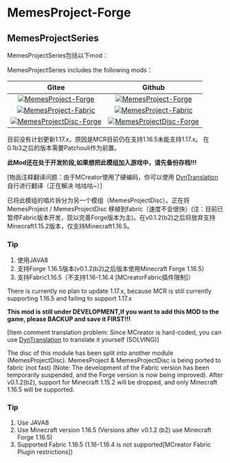 # MemesProject-Forge 
## MemesProjectSeries

MemesProjectSeries包括以下mod：

MemesProjectSeries includes the following mods：



|                            Gitee                             |                            Github                            |
| :----------------------------------------------------------: | :----------------------------------------------------------: |
| [![MemesProject-Forge](https://images.gitee.com/uploads/images/2021/0530/123027_1f7285d4_7560351.png "MemesProject-Forge")](https://gitee.com/tex-true-studio/MemesProject-Forge) | [![MemesProject-Forge](https://images.gitee.com/uploads/images/2021/0530/123027_1f7285d4_7560351.png "MemesProject-Forge")](https://github.com/TexTrueStudio/MemesProject-Forge) |
| [![MemesProject-Fabric](https://images.gitee.com/uploads/images/2021/0530/124442_f5473a65_7560351.png "MemesProject-Fabric")](https://gitee.com/tex-true-studio/MemesProject-Fabric) | [![MemesProject-Fabric](https://images.gitee.com/uploads/images/2021/0530/124442_f5473a65_7560351.png "MemesProject-Fabric")](https://github.com/TexTrueStudio/MemesProject-Fabric) |
| [![MemesProjectDisc-Forge](https://images.gitee.com/uploads/images/2021/0625/122424_69e1459d_7560351.png)](https://gitee.com/tex-true-studio/MemesProjectDisc-Forge) | [![MemesProjectDisc-Forge](https://images.gitee.com/uploads/images/2021/0625/122424_69e1459d_7560351.png)](https://github.com/TexTrueStudio/MemesprojectDisc-Forge) |

目前没有计划更新1.17.x，原因是MCR目前仍在支持1.16.5未能支持1.17.x。
在0.1b3之后的版本需要Patchouli作为前置。


**此Mod还在处于开发阶段,如果想把此模组加入游戏中，请先备份存档!!!**

[物品注释翻译问题：由于MCreator使用了硬编码，你可以使用 [DynTranslation](https://www.mcmod.cn/class/2387.html) 自行进行翻译（正在解决  咕咕咕~）]

已将此模组的唱片拆分为另一个模组（MemesProjectDisc）。正在将 MemesProject / MemesProjectDisc 移植到fabric（速度不会很快）(注：目前已暂停Fabric版本开发，现以完善Forge版本为主)。在v0.1.2(b2)之后将放弃支持Minecraft1.15.2版本，仅支持Minecraft1.16.5。

### Tip

1.  使用JAVA8
2.  支持Forge 1.16.5版本(v0.1.2(b2)之后版本使用Minecraft Forge 1.16.5）
3.  支持Fabric1.16.5（不支持1.16-1.16.4 [MCreatorFabric插件限制]）


There is currently no plan to update 1.17.x, because MCR is still currently supporting 1.16.5 and failing to support 1.17.x

**This mod is still under DEVELOPMENT,If you want to add this MOD to the game, please BACKUP and save it FIRST!!!**

[Item comment translation problem: Since MCreator is hard-coded, you can use [DynTranslation](https:www.mcmod.cnclass2387.html) to translate it yourself (SOLVING)]

The disc of this module has been split into another module (MemesProjectDisc). MemesProject & MemesProjectDisc is being ported to fabric (not fast) (Note: The development of the Fabric version has been temporarily suspended, and the Forge version is now being improved). After v0.1.2(b2), support for Minecraft 1.15.2 will be dropped, and only Minecraft 1.16.5 will be supported.

### Tip

1. Use JAVA8
2. Use Minecraft version 1.16.5 (Versions after v0.1.2 (b2) use Minecraft Forge 1.16.5)
3. Supported Fabric 1.16.5 (1.16-1.16.4 is not supported[MCreator Fabric Plugin restrictions])
